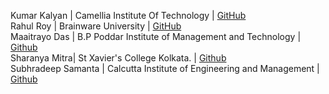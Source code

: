 Kumar Kalyan  | Camellia Institute Of Technology                  | [GitHub](https://github.com/kum9748ar)<br />
Rahul Roy     | Brainware University                              | [GitHub](https://github.com/Rahul6918)<br />
Maaitrayo Das | B.P Poddar Institute of Management and Technology | [Github](https://github.com/Maaitrayo)<br />
Sharanya Mitra| St Xavier's College Kolkata.                      | [Github](https://github.com/Rick-mad-lab)<br />
Subhradeep Samanta | Calcutta Institute of Engineering and Management | [Github](https://github.com/Subhradeep10)<br />
